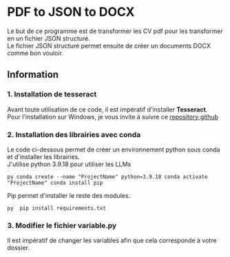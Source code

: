 # PDF to JSON to DOCX

Le but de ce programme est de transformer les CV pdf pour les transformer en un fichier JSON structuré.  
Le fichier JSON structuré permet ensuite de créer un documents DOCX comme bon vouloir. 

## Information

### 1. Installation de tesseract
Avant toute utilisation de ce code, il est impératif d'installer **Tesseract**.  
Pour l'installation sur Windows, je vous invite à suivre ce [repository github](https://github.com/UB-Mannheim/tesseract/wiki)


### 2. Installation des librairies avec conda 

Le code ci-dessous permet de créer un environnement python sous conda et d'installer les librairies.  
J'utilise python 3.9.18 pour utiliser les LLMs

``py
conda create --name "ProjectName" python=3.9.18
conda activate "ProjectName"
conda install pip
``

Pip permet d'installer le reste des modules. 

``py 
pip install requirements.txt
``

### 3. Modifier le fichier variable.py
Il est impératif de changer les variables afin que cela corresponde à votre dossier. 


